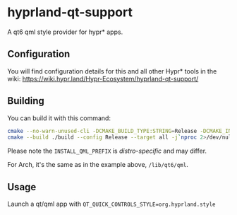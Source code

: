 # hyprland-qt-support

A qt6 qml style provider for hypr* apps.

## Configuration

You will find configuration details for this and all other Hypr* tools in the wiki: 
https://wiki.hypr.land/Hypr-Ecosystem/hyprland-qt-support/

## Building

You can build it with this command:
```sh
cmake --no-warn-unused-cli -DCMAKE_BUILD_TYPE:STRING=Release -DCMAKE_INSTALL_PREFIX:PATH=/usr -DINSTALL_QML_PREFIX=/lib/qt6/qml -S . -B ./build
cmake --build ./build --config Release --target all -j`nproc 2>/dev/null || getconf NPROCESSORS_CONF`
```

Please note the `INSTALL_QML_PREFIX` is _distro-specific_ and may differ.

For Arch, it's the same as in the example above, `/lib/qt6/qml`.

## Usage

Launch a qt/qml app with `QT_QUICK_CONTROLS_STYLE=org.hyprland.style`
